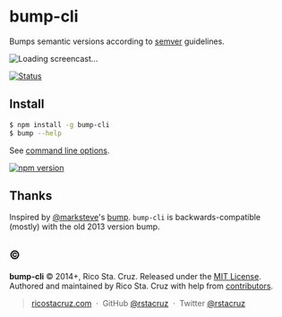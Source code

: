 # bump-cli

Bumps semantic versions according to [semver] guidelines.

![Loading screencast...](http://ricostacruz.com/bump-cli/bump.gif)

[![Status](https://travis-ci.org/rstacruz/bump-cli.svg?branch=master)](https://travis-ci.org/rstacruz/bump-cli)

## Install

```sh
$ npm install -g bump-cli
$ bump --help
```

See [command line options][options].

[![npm version](https://badge.fury.io/js/bump-cli.svg)](https://npmjs.org/package/bump-cli "View this project on npm")

## Thanks

Inspired by [@marksteve]'s [bump][bump-py]. `bump-cli` is backwards-compatible 
(mostly) with the old 2013 version bump.

[@marksteve]: https://github.com/marksteve
[bump-py]: https://github.com/marksteve/bump

## :copyright:

**bump-cli** © 2014+, Rico Sta. Cruz. Released under the [MIT License].<br>
Authored and maintained by Rico Sta. Cruz with help from [contributors].

> [ricostacruz.com](http://ricostacruz.com) &nbsp;&middot;&nbsp;
> GitHub [@rstacruz](https://github.com/rstacruz) &nbsp;&middot;&nbsp;
> Twitter [@rstacruz](https://twitter.com/rstacruz)

[MIT License]: http://mit-license.org/
[contributors]: http://github.com/rstacruz/bump-cli/contributors
[semver]: https://www.npmjs.org/package/semver
[options]: Help.txt
